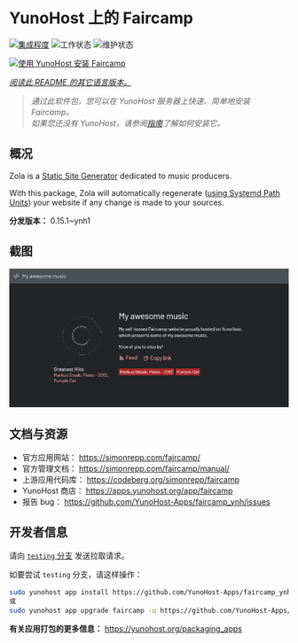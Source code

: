 <!--
注意：此 README 由 <https://github.com/YunoHost/apps/tree/master/tools/readme_generator> 自动生成
请勿手动编辑。
-->

# YunoHost 上的 Faircamp

[![集成程度](https://dash.yunohost.org/integration/zola.svg)](https://ci-apps.yunohost.org/ci/apps/zola/) ![工作状态](https://ci-apps.yunohost.org/ci/badges/zola.status.svg) ![维护状态](https://ci-apps.yunohost.org/ci/badges/zola.maintain.svg)

[![使用 YunoHost 安装 Faircamp](https://install-app.yunohost.org/install-with-yunohost.svg)](https://install-app.yunohost.org/?app=faircamp)

*[阅读此 README 的其它语言版本。](./ALL_README.md)*

> *通过此软件包，您可以在 YunoHost 服务器上快速、简单地安装 Faircamp。*  
> *如果您还没有 YunoHost，请参阅[指南](https://yunohost.org/install)了解如何安装它。*

## 概况

Zola is a [Static Site Generator](https://en.wikipedia.org/wiki/Static_site_generator) dedicated to music producers.

With this package, Zola will automatically regenerate ([using Systemd Path Units](https://www.putorius.net/systemd-path-units.html)) your website if any change is made to your sources.


**分发版本：** 0.15.1~ynh1

## 截图

![Faircamp 的截图](./doc/screenshots/faircamp-screenshot.png)

## 文档与资源

- 官方应用网站： <https://simonrepp.com/faircamp/>
- 官方管理文档： <https://simonrepp.com/faircamp/manual/>
- 上游应用代码库： <https://codeberg.org/simonrepp/faircamp>
- YunoHost 商店： <https://apps.yunohost.org/app/faircamp>
- 报告 bug： <https://github.com/YunoHost-Apps/faircamp_ynh/issues>

## 开发者信息

请向 [`testing` 分支](https://github.com/YunoHost-Apps/faircamp_ynh/tree/testing) 发送拉取请求。

如要尝试 `testing` 分支，请这样操作：

```bash
sudo yunohost app install https://github.com/YunoHost-Apps/faircamp_ynh/tree/testing --debug
或
sudo yunohost app upgrade faircamp -u https://github.com/YunoHost-Apps/faircamp_ynh/tree/testing --debug
```

**有关应用打包的更多信息：** <https://yunohost.org/packaging_apps>
